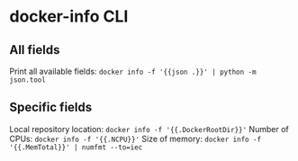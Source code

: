 # docker-info CLI

## All fields
Print all available fields: `docker info -f '{{json .}}' | python -m json.tool`

## Specific fields
Local repository location: `docker info -f '{{.DockerRootDir}}'`
Number of CPUs: `docker info -f '{{.NCPU}}'`
Size of memory: `docker info -f '{{.MemTotal}}' | numfmt --to=iec`
